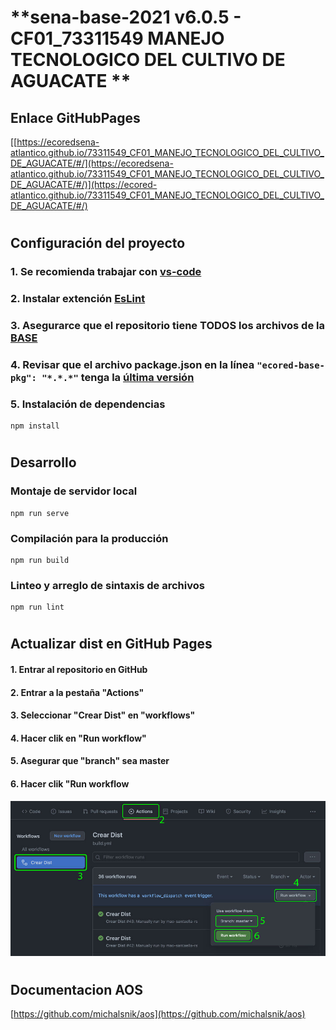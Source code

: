 # **sena-base-2021 v6.0.5 - CF01_73311549 MANEJO TECNOLOGICO DEL CULTIVO DE AGUACATE **

## **Enlace GitHubPages**

[[https://ecoredsena-atlantico.github.io/73311549_CF01_MANEJO_TECNOLOGICO_DEL_CULTIVO_DE_AGUACATE/#/](https://ecoredsena-atlantico.github.io/73311549_CF01_MANEJO_TECNOLOGICO_DEL_CULTIVO_DE_AGUACATE/#/)](https://ecored-atlantico.github.io/73311549_CF01_MANEJO_TECNOLOGICO_DEL_CULTIVO_DE_AGUACATE/#/)

#

## **Configuración del proyecto**

### 1. Se recomienda trabajar con [vs-code](https://code.visualstudio.com/)

### 2. Instalar extención [EsLint](https://marketplace.visualstudio.com/items?itemName=dbaeumer.vscode-eslint)

### 3. Asegurarce que el repositorio tiene TODOS los archivos de la [BASE](https://github.com/ECORED-SENA/ECORED-BASE-2021)

### 4. Revisar que el archivo package.json en la línea ``"ecored-base-pkg": "*.*.*"`` tenga la [última versión](https://www.npmjs.com/package/ecored-base-pkg)

### 5. Instalación de dependencias

```
npm install
```
#
## **Desarrollo**

### Montaje de servidor local

```
npm run serve
```

### Compilación para la producción

```
npm run build
```

### Linteo y arreglo de sintaxis de archivos

```
npm run lint
```

#

## **Actualizar dist en GitHub Pages**

#### 1. Entrar al repositorio en GitHub

#### 2. Entrar a la pestaña "Actions"

#### 3. Seleccionar "Crear Dist" en "workflows"

#### 4. Hacer clik en "Run workflow"

#### 5. Asegurar que "branch" sea master

#### 6. Hacer clik "Run workflow

![instrucciones despues del primer push](src/assets/template/pasos.jpg 'Title')

#

## **Documentacion AOS**
[https://github.com/michalsnik/aos](https://github.com/michalsnik/aos)
